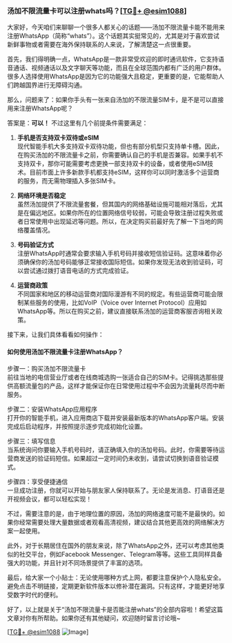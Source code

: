 ### 汤加不限流量卡可以注册whats吗？[[TG💪+ @esim1088](https://t.me/s/esim1088)]

大家好，今天咱们来聊聊一个很多人都关心的话题——汤加不限流量卡能不能用来注册WhatsApp（简称“whats”）。这个话题其实挺常见的，尤其是对于喜欢尝试新鲜事物或者需要在海外保持联系的人来说，了解清楚这一点很重要。

首先，我们得明确一点，WhatsApp是一款非常受欢迎的即时通讯软件，它支持语音通话、视频通话以及文字聊天等功能，而且在全球范围内都有广泛的用户群体。很多人选择使用WhatsApp是因为它的功能强大且稳定，更重要的是，它能帮助人们跨越国界进行无障碍沟通。

那么，问题来了：如果你手头有一张来自汤加的不限流量SIM卡，是不是可以直接用来注册WhatsApp呢？

答案是：**可以！** 不过这里有几个前提条件需要满足：

1. **手机是否支持双卡双待或eSIM**  
   现代智能手机大多支持双卡双待功能，但也有部分机型只支持单卡槽。因此，在购买汤加的不限流量卡之前，你需要确认自己的手机是否兼容。如果手机不支持双卡，那你可能需要考虑更换一部支持双卡的设备，或者使用eSIM技术。目前市面上许多新款手机都支持eSIM，这样你可以同时激活多个运营商的服务，而无需物理插入多张SIM卡。

2. **网络环境是否稳定**  
   虽然汤加提供了不限流量套餐，但其国内的网络基础设施可能相对落后，尤其是在偏远地区。如果你所在的位置网络信号较弱，可能会导致注册过程失败或者日常使用中出现延迟等问题。所以，在决定购买前最好先了解一下当地的网络覆盖情况。

3. **号码验证方式**  
   注册WhatsApp时通常会要求输入手机号码并接收短信验证码。这意味着你必须确保你的汤加号码能够正常接收国际短信。如果你发现无法收到验证码，可以尝试通过拨打语音电话的方式完成验证。

4. **运营商政策**  
   不同国家和地区的移动运营商对国际漫游有不同的规定。有些运营商可能会限制某些服务的使用，比如VoIP（Voice over Internet Protocol）应用如WhatsApp等。所以在购买之前，建议直接联系汤加的运营商客服咨询相关政策。

接下来，让我们具体看看如何操作：

#### 如何使用汤加不限流量卡注册WhatsApp？

步骤一：购买汤加不限流量卡  
前往当地的电信营业厅或者在线商城选购一张适合自己的SIM卡。记得挑选那些提供高额流量包的产品，这样才能保证你在日常使用过程中不会因为流量耗尽而中断服务。

步骤二：安装WhatsApp应用程序  
打开你的智能手机，进入应用商店下载并安装最新版本的WhatsApp客户端。安装完成后启动程序，并按照提示逐步完成初始化设置。

步骤三：填写信息  
当系统询问你要输入手机号码时，请正确填入你的汤加号码。此时，你需要等待运营商发送的验证码短信。如果超过一定时间仍未收到，请尝试切换到语音验证模式。

步骤四：享受便捷通信  
一旦成功注册，你就可以开始与朋友家人保持联系了。无论是发消息、打语音还是开视频会议，都可以轻松实现！

不过，需要注意的是，由于地理位置的原因，汤加的网络速度可能不是最快的。如果你经常需要处理大量数据或者观看高清视频，建议结合其他更高效的网络解决方案一起使用。

此外，对于长期居住在国外的朋友来说，除了WhatsApp之外，还可以考虑其他类似的社交平台，例如Facebook Messenger、Telegram等等。这些工具同样具备强大的功能，并且针对不同场景提供了丰富的选项。

最后，给大家一个小贴士：无论使用哪种方式上网，都要注意保护个人隐私安全。避免点击不明链接，定期更新软件版本以修补潜在漏洞。只有这样，才能更好地享受数字时代的便利。

好了，以上就是关于“汤加不限流量卡是否能注册whats”的全部内容啦！希望这篇文章对你有所帮助。如果你还有其他疑问，欢迎随时留言讨论哦~

[[TG💪+ @esim1088](https://t.me/s/esim1088) ![Image](https://i.postimg.cc/4NQfJmqS/Snipaste-2025-05-13-00-14-12.png)]